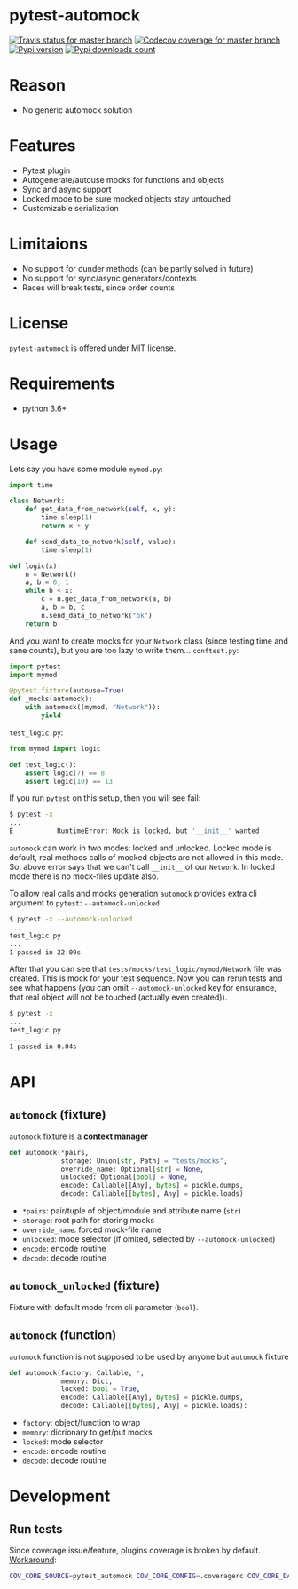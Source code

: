 # pytest-automock
[![Travis status for master branch](https://travis-ci.com/pohmelie/pytest-automock.svg?branch=master)](https://travis-ci.com/pohmelie/pytest-automock)
[![Codecov coverage for master branch](https://codecov.io/gh/pohmelie/pytest-automock/branch/master/graph/badge.svg)](https://codecov.io/gh/pohmelie/pytest-automock)
[![Pypi version](https://img.shields.io/pypi/v/pytest-automock.svg)](https://pypi.org/project/pytest-automock/)
[![Pypi downloads count](https://img.shields.io/pypi/dm/pytest-automock)](https://pypi.org/project/pytest-automock/)

# Reason
* No generic automock solution

# Features
* Pytest plugin
* Autogenerate/autouse mocks for functions and objects
* Sync and async support
* Locked mode to be sure mocked objects stay untouched
* Customizable serialization

# Limitaions
* No support for dunder methods (can be partly solved in future)
* No support for sync/async generators/contexts
* Races will break tests, since order counts

# License
`pytest-automock` is offered under MIT license.

# Requirements
* python 3.6+

# Usage
Lets say you have some module `mymod.py`:
``` python
import time

class Network:
    def get_data_from_network(self, x, y):
        time.sleep(1)
        return x + y

    def send_data_to_network(self, value):
        time.sleep(1)

def logic(x):
    n = Network()
    a, b = 0, 1
    while b < x:
        c = n.get_data_from_network(a, b)
        a, b = b, c
        n.send_data_to_network("ok")
    return b
```
And you want to create mocks for your `Network` class (since testing time and sane counts), but you are too lazy to write them... `conftest.py`:
``` python
import pytest
import mymod

@pytest.fixture(autouse=True)
def _mocks(automock):
    with automock((mymod, "Network")):
        yield
```
`test_logic.py`:
``` python
from mymod import logic

def test_logic():
    assert logic(7) == 8
    assert logic(10) == 13
```
If you run `pytest` on this setup, then you will see fail:
``` bash
$ pytest -x
...
E           RuntimeError: Mock is locked, but '__init__' wanted
```
`automock` can work in two modes: locked and unlocked. Locked mode is default, real methods calls of mocked objects are
not allowed in this mode. So, above error says that we can't call `__init__` of our `Network`.
In locked mode there is no mock-files update also.

To allow real calls and mocks generation `automock` provides extra cli argument to `pytest`: `--automock-unlocked`
``` bash
$ pytest -x --automock-unlocked
...
test_logic.py .
...
1 passed in 22.09s
```
After that you can see that `tests/mocks/test_logic/mymod/Network` file was created. This is mock for your test sequence.
Now you can rerun tests and see what happens (you can omit `--automock-unlocked` key for ensurance, that real object
will not be touched (actually even created)).
``` bash
$ pytest -x
...
test_logic.py .
...
1 passed in 0.04s
```
# API
## `automock` (fixture)
`automock` fixture is a **context manager**
```python
def automock(*pairs,
             storage: Union[str, Path] = "tests/mocks",
             override_name: Optional[str] = None,
             unlocked: Optional[bool] = None,
             encode: Callable[[Any], bytes] = pickle.dumps,
             decode: Callable[[bytes], Any] = pickle.loads)
```
* `*pairs`: pair/tuple of object/module and attribute name (`str`)
* `storage`: root path for storing mocks
* `override_name`: forced mock-file name
* `unlocked`: mode selector (if omited, selected by `--automock-unlocked`)
* `encode`: encode routine
* `decode`: decode routine

## `automock_unlocked` (fixture)
Fixture with default mode from cli parameter (`bool`).

## `automock` (function)
`automock` function is not supposed to be used by anyone but `automock` fixture
``` python
def automock(factory: Callable, *,
             memory: Dict,
             locked: bool = True,
             encode: Callable[[Any], bytes] = pickle.dumps,
             decode: Callable[[bytes], Any] = pickle.loads):
```
* `factory`: object/function to wrap
* `memory`: dicrionary to get/put mocks
* `locked`: mode selector
* `encode`: encode routine
* `decode`: decode routine

# Development
## Run tests
Since coverage issue/feature, plugins coverage is broken by default. [Workaround](https://pytest-cov.readthedocs.io/en/latest/plugins.html):
``` bash
COV_CORE_SOURCE=pytest_automock COV_CORE_CONFIG=.coveragerc COV_CORE_DATAFILE=.coverage.eager pytest
```
